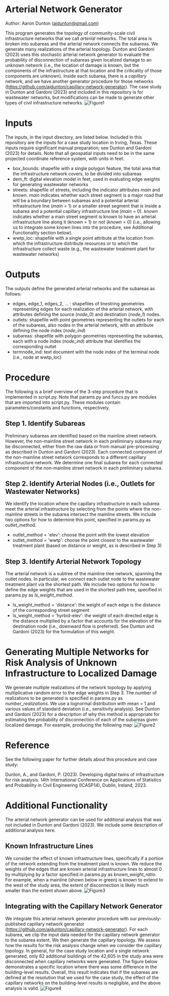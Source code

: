 # Arterial Network Generator 
Author: Aaron Dunton (ajdunton@gmail.com)

This program generates the topology of community-scale civil infrastructure networks that we call *arterial* networks. The total area is broken into subareas and the arterial network connects the subareas. We generate many realizations of the arterial topology. Dunton and Gardoni (2023) uses this stochastic arterial network generator to evaluate the probability of disconnection of subareas given localized damage to an unknown network (i.e., the location of damage is known, but the components of the infrastructure at that location and the criticality of those components are unknown). Inside each subarea, there is a *capillary* network, and we have another generator procedure for those networks (https://github.com/ajdunton/capillary-network-generator). The case study in Dunton and Gardoni (2023) and included in this repository is for wastewater networks, but modifications can be made to generate other types of civil infrastructure networks.
![Figure1](https://github.com/ajdunton/arterial-network-generator/assets/147078788/ad5881aa-b283-4163-88cd-96fb77bf9736)

# Inputs
The inputs, in the input directory, are listed below. Included in this repository are the inputs for a case study location in Irving, Texas. These inputs require significant manual preparation; see Dunton and Gardoni (2023) for details. Note that all geospatial inputs need to be in the same projected coordinate reference system, with units in feet.
- box_bounds: shapefile with a single polygon feature, the total area that the infrastructure network covers, to be divided into subareas
- dem_ft: digital elevation model in feet, used in evaluating edge weights for generating wastewater networks
- streets: shapefile of streets, including the indicator attributes *main* and *known*. *main* indicates whether each street segment is a major road that will be a boundary between subareas and a potential arterial infrastructure line (*main* = 1) or a smaller street segment that is inside a subarea and a potential capillary infrastructure line (*main* = 0). *known* indicates whether a main street segment is known to have an arterial infrastructure line along it (*known* = 1) or not (*known* = 0) (i.e., allowing us to integrate some known lines into the procedure, see Additional Functionality section below).
- wwtp_loc: shapefile with a single point attribute at the location from which the infrastructure distribute resources or to which the infrastructure collect waste (e.g., the wastewater treatment plant for wastewater networks)

# Outputs
The outputs define the generated arterial networks and the subareas as follows:
- edges, edge_1, edges_2, ... : shapefiles of linestring geometries representing edges for each realization of the arterial network, with attributes defining the source (*node_0*) and destination (*node_1*) nodes.
- outlets: shapefile with point geometries representing the outlets for each of the subareas, also nodes in the arterial network, with an attribute defining the node index (*node_ind*)
- subareas: shapefile with polygon geometries representing the subareas, each with a node index (*node_ind*) attribute that identifies the corresponding outlet
- termnode_ind: text document with the node index of the terminal node (i.e., node at wwtp_loc)

# Procedure
The following is a brief overview of the 3-step procedure that is implemented in script.py. Note that params.py and funcs.py are modules that are imported into script.py. These modules contain parameters/constants and functions, respectively.

## Step 1. Identify Subareas
Preliminary subareas are identified based on the mainline street network. However, the non-mainline street network in each preliminary subarea may be disconnected, either from the raw data or from manual pre-processing as described in Dunton and Gardoni (2023). Each connected component of the non-mainline street network corresponds to a different capillary infrastructure network. We determine one final subarea for each connected component of the non-mainline street network in each preliminary subarea.

## Step 2. Identify Arterial Nodes (i.e., Outlets for Wastewater Networks)
We identify the location where the capillary infrastructure in each subarea meet the arterial infrastructure by selecting from the points where the non-mainline streets in the subarea intersect the mainline streets. We include two options for how to determine this point, specified in params.py as *outlet_method*.
- outlet_method = 'elev': choose the point with the lowest elevation
- outlet_method = 'wwtp': choose the point closest to the wastewater treatment plant (based on distance or weight, as is described in Step 3)

## Step 3. Identify Arterial Network Topology
The arterial network is a subtree of the mainline tree network, spanning the outlet nodes. In particular, we connect each outlet node to the wastewater treatment plant via the shortest path. We include two options for how to define the edge weights that are used in the shortest path tree, specified in params.py as *ls_weight_method*.
- ls_weight_method = 'distance': the weight of each edge is the distance of the corresponding street segment
- ls_weight_method = 'hyrbid-elev': the weight of each directed edge is the distance multiplied by a factor that accounts for the elevation of the destination node (i.e., downward flow is preferred). See Dunton and Gardoni (2023) for the formulation of this weight.

# Generating Multiple Networks for Risk Analysis of Unknown Infrastructure to Localized Damage
We generate multiple realizations of the network topology by applying multiplicative random error to the edge weights in Step 3. The number of realizations to be generated is specified in params.py as *number_realizations*. We use a lognormal distribution with mean = 1 and various values of standard deviation (i.e., sensitivity analysis). See Dunton and Gardoni (2023) for a description of why this method is appropriate for estimating the probability of disconnection of each of the subareas given localized damage. For example, producing the following map:
![Figure2](https://github.com/ajdunton/arterial-network-generator/assets/147078788/ed6ba23a-8bfd-423e-8cc2-4653e6fbeb73)

# Reference
See the following paper for further details about this procedure and case study:

Dunton, A., and Gardoni, P. (2023). Developing digital twins of infrastructure for risk analysis. 14th International Conference on Applications of Statistics and Probability in Civil Engineering (ICASP14), Dublin, Ireland, 2023.

# Additional Functionality
The arterial network generator can be used for additional analysis that was not included in Dunton and Gardoni (2023). We include some description of additional analysis here.

## Known Infrastructure Lines
We consider the effect of known infrastructure lines, specifically if a portion of the network extending from the treatment plant is known. We reduce the weights of the edges that are known arterial infrastructure lines to almost 0 by multiplying by a factor specified in params.py as *known_weight_ratio*. For example, when a mainline (shown below in green) is known to extend to the west of the study area, the extent of disconnection is likely much smaller than the extent shown above.
![Figure3](https://github.com/ajdunton/arterial-network-generator/assets/147078788/e1de4f9a-8740-4d79-a88d-47b3ee541637)

## Integrating with the Capillary Network Generator
We integrate this arterial network generator procedure with our previously-published capillary network generator (https://github.com/ajdunton/capillary-network-generator). For each subarea, we clip the input data needed for the capillary network generator to the subarea extent. We then generate the capillary topology. We assess how the results for the risk analysis change when we consider the capillary topology. In general, for the case study location and a single network generated, only 62 additional buildings of the 42,605 in the study area were disconnected when capillary networks were generated. The figure below demonstrates a specific location where there was some difference in the building-level results. Overall, this result indicates that if the subareas are defined at the resolution that we used for the case study, the effect of the capillary networks on the building-level results is negligible, and the above analysis is valid.
![Figure4](https://github.com/ajdunton/arterial-network-generator/assets/147078788/1663ba4d-1396-497d-ba6f-c069cbfa2532)
